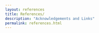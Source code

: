 ```yaml
---
layout: references
title: References/
description: "Acknowledgements and Links"
permalink: references.html
---
```

